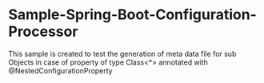 # Sample-Spring-Boot-Configuration-Processor

This sample is created to test the generation of meta data file for sub Objects in case of property of type Class<*> annotated with @NestedConfigurationProperty
